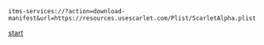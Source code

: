 ```
itms-services://?action=download-manifest&url=https://resources.usescarlet.com/Plist/ScarletAlpha.plist
```
[start](https://784c.github.io/demo-exp/)